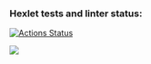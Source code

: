 ### Hexlet tests and linter status:
[![Actions Status](https://github.com/Gashishkhanov/java-project-61/actions/workflows/hexlet-check.yml/badge.svg)](https://github.com/Gashishkhanov/java-project-61/actions)

<a href="https://codeclimate.com/github/Gashishkhanov/java-project-61/maintainability"><img src="https://api.codeclimate.com/v1/badges/737cef3a31b5d050f5af/maintainability" /></a>

